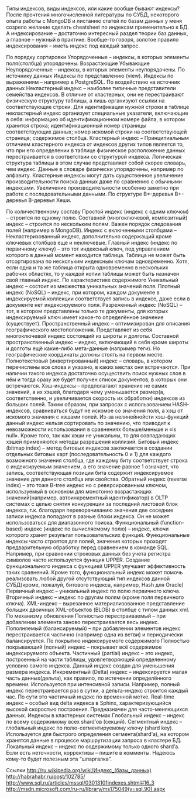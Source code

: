 Типы индексов, виды индексов, или какие вообще бывают индексы?
После прочтения многочисленной литературы по СУБД, некоторого опыта работы с MongoDB и листанию статей по базам данных у меня созрело желание сделать cheatsheet по индексам применительно к БД. А индексирование – достаточно интересный раздел теории баз данных, а главное – нужный в практике. Вообще-то говоря, золотое правило индексирования – иметь индекс под каждый запрос.

По порядку сортировки
Упорядоченные  – индексы, в которых элементы поля(столбца) упорядочены.
Возрастающие
Убывающие
Неупорядоченные – индексы, в которых элементы неупорядочены.
По источнику данных
Индексы по представлению (view).
Индексы по выражениям – например в PostgreSQL.
По воздействию на источник данных
Некластерный индекс – наиболее типичные представители семейства индексов. В отличие от кластерных, они не перестраивают физическую структуру таблицы, а лишь организуют ссылки на соответствующие строки. Для идентификации нужной строки в таблице некластерный индекс организует специальные указатели, включающие в себя: информацию об идентификационном номере файла, в котором хранится строка; идентификационный номер страницы соответствующих данных; номер искомой строки на соответствующей странице; содержимое столбца.
Кластерный индекс – Принципиальным отличием кластерного индекса от индексов других типов является то, что при его определении в таблице физическое расположение данных перестраивается в соответствии со структурой индекса. Логическая структура таблицы в этом случае представляет собой скорее словарь, чем индекс. Данные в словаре физически упорядочены, например по алфавиту. Кластерные индексы могут дать существенное увеличение производительности поиска данных даже по сравнению с обычными индексами. Увеличение производительности особенно заметно при работе с последовательными данными.
По структуре
B*-деревья
B+-деревья
B-деревья
Хеши.


По количественному составу
Простой индекс (индекс с одним ключом) – строится по одному полю.
Составной (многоключевой, композитный) индекс – строится по нескольким полям. Важен порядок следования полей (например в MongoDB).
Индекс с включенными столбцами – Некластеризованный индекс, дополнительно содержащий кроме ключевых столбцов еще и неключевые.
Главный индекс (индекс по первичному ключу) – это тот индексный ключ, под управлением которого в данный момент находится таблица. Таблица не может быть отсортирована по нескольким индексным ключам одновременно. Хотя, если одна и та же таблица открыта одновременно в нескольких рабочих областях, то у каждой копии таблицы может быть назначен свой главный индекс.
По характеристике содержимого
Уникальный индекс – состоит из множества уникальных значений поля.
Плотный индекс (NoSQL) – индекс, при котором, каждом документе в индексируемой коллекции соответствует запись в индексе, даже если в документе нет индексируемого поля.
Разреженный индекс (NoSQL) – тот, в котором представлены только те документы, для которых индексируемый ключ имеет какое-то определённое значение (существует).
Пространственный индекс – оптимизирован для описания географического местоположения. Представляет из себя многоключевой индекс состоящий из широты и долготы.
Составной пространственный индекс – индекс, включающий в себя кроме широты и долготы ещё какие-либо мета-данные (например теги). Но географические координаты должны стоять на первом месте.
Полнотекстовый (инвертированный) индекс – словарь, в котором перечислены все слова и указано, в каких местах они встречаются. При наличии такого индекса достаточно осуществить поиск нужных слов в нём и тогда сразу же будет получен список документов, в которых они встречаются.
Хэш-индексы – предполагают хранение не самих значений, а их хэшей, благодаря чему уменьшается размер(а, соответственно, и увеличивается скорость их обработки) индексов из больших полей. Таким образом, при запросах с использованием HASH-индексов, сравниваться будут не искомое со значения поля, а хэш от искомого значения с хэшами полей.
Из-за нелинейнойсти хэш-функций данный индекс нельзя сортировать по значению, что приводит к невозможности использования в сравнениях больше/меньше и «is null». Кроме того, так как хэши не уникальны, то для совпадающих хэшей применяются методы разрешения коллизий.
Битовый индекс (bitmap index) – метод битовых индексов заключается в создании отдельных битовых карт (последовательность 0 и 1) для каждого возможного значения столбца, где каждому биту соответствует строка с индексируемым значением, а его значение равное 1 означает, что запись, соответствующая позиции бита содержит индексируемое значение для данного столбца или свойства.
Обратный индекс (reverse index) – это тоже B-tree индекс но с реверсированным ключом, используемый в основном для монотонно возрастающих значений(например, автоинкрементный идентификатор) в OLTP системах с целью снятия конкуренции за последний листовой блок индекса, т.к. благодаря переворачиванию значения две соседние записи индекса попадают в разные блоки индекса. Он не может использоваться для диапазонного поиска.
Функциональный (function-based) индекс (индекс по вычисляемому полю) – индекс, ключи которого хранят результат пользовательских функций. Функциональные индексы часто строятся для полей, значения которых проходят предварительную обработку перед сравнением в команде SQL. Например, при сравнении строковых данных без учета регистра символов часто используется функция UPPER. Создание функционального индекса с функцией UPPER улучшает эффективность таких сравнений. Кроме того, функциональный индекс может помочь реализовать любой другой отсутствующий тип индексов данной СУБД(кроме, пожалуй, битового индекса, например, Hash для Oracle)
Первичный индекс – уникальный индекс по полю первичного ключа.
Вторичный индекс – индекс по другим полям (кроме поля первичного ключа).
XML-индекс – вырезанное материализованное представление больших двоичных XML-объектов (BLOB) в столбце с типом данных xml.
По механизму обновления
Полностью перестраиваемый – при добавлении элемента заново перестраивается весь индекс.
Пополняемый (балансируемый) – при добавлении элементов индекс перестраивается частично (например одна из ветви) и периодически балансируется.
По покрытию индексируемого содержимого
Полностью покрывающий (полный) индекс – покрывает всё содержимое индексируемого объекта.
Частичный (partial) индекс – это индекс, построенный на части таблицы, удовлетворяющей определенному условию самого индекса. Данный индекс создан для уменьшения размера индекса.
Инкрементный (Delta) индекс – индексируется малая часть данных(дельта), как правило, по истечении определённого времени. Используется при интенсивной записи. Например, полный индекс перестраивается раз в сутки, а дельта-индекс строится каждый час. По сути это частичный индекс по временной метке.
Real-time индекс – особый вид delta индекса в Sphinx, характеризующийся высокой скоростью построения. Предназначен для часто-меняющихся данных.
Индексы в кластерных системах
Глобальный индекс – индекс по всему содержимому всех shard’ов (секций).
Сегментный индекс – глобальный индекс по полю-сегментируемому ключу (shard key). Используется для быстрого определения сегмента(shard’а), на котором хранятся данные в процессе маршрутизации запроса в кластере БД.
Локальный индекс –  индекс по содержимому только одного shard’а.
Если есть неточности, коррективы – пишите в комменты. Надеюсь кому-то будет полезным эта “шпаргалка”.

Ссылки
http://ru.wikipedia.org/wiki/Индекс_(базы_данных)
http://habrahabr.ru/post/102785/
http://www.sql.ru/articles/mssql/03013101indexes.shtml#16_3
http://msdn.microsoft.com/ru-ru/library/ms175049(v=sql.90).aspx
